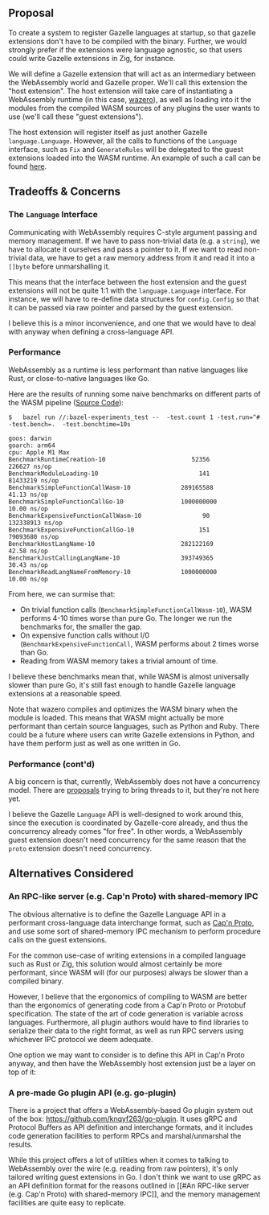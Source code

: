 
## Proposal
To create a system to register Gazelle languages at startup, so that gazelle extensions don't have to be compiled with the binary. Further, we would strongly prefer if the extensions were language agnostic, so that users could write Gazelle extensions in Zig, for instance.

We will define a Gazelle extension that will act as an intermediary between the WebAssembly world and Gazelle proper. We'll call this extension the "host extension". The host extension will take care of instantiating a WebAssembly runtime (in this case, [wazero](https://wazero.io/)), as well as loading into it the modules from the compiled WASM sources of any plugins the user wants to use (we'll call these "guest extensions").

The host extension will register itself as just another Gazelle `language.Language`. However, all the calls to functions of the `Language` interface, such as `Fix` and `GenerateRules` will be delegated to the guest extensions loaded into the WASM runtime. An example of such a call can be found [here](https://github.com/bytebardsoftware/bazel-experiments/blob/eb813298e92722120cac64d5de920ff69f35316f/host/host.go#L89-L109).
## Tradeoffs & Concerns

### The `Language` Interface

Communicating with WebAssembly requires C-style argument passing and memory management. If we have to pass non-trivial data (e.g. a `string`), we have to allocate it ourselves and pass a pointer to it. If we want to read non-trivial data, we have to get a raw memory address from it and read it into a `[]byte` before unmarshalling it.

This means that the interface between the host extension and the guest extensions will not be quite 1:1 with the `language.Language` interface. For instance, we will have to re-define data structures for `config.Config` so that it can be passed via raw pointer and parsed by the guest extension.

I believe this is a minor inconvenience, and one that we would have to deal with anyway when defining a cross-language API.
### Performance

WebAssembly as a runtime is less performant than native languages like Rust, or close-to-native languages like Go.

Here are the results of running some naive benchmarks on different parts of the WASM pipeline ([Source Code](https://github.com/bytebardsoftware/bazel-experiments/blob/main/main_test.go)):

```shell
$   bazel run //:bazel-experiments_test --  -test.count 1 -test.run=^# -test.bench=.  -test.benchtime=10s

goos: darwin
goarch: arm64
cpu: Apple M1 Max
BenchmarkRuntimeCreation-10                        52356            226627 ns/op
BenchmarkModuleLoading-10                            141          81433219 ns/op
BenchmarkSimpleFunctionCallWasm-10              289165588               41.13 ns/op
BenchmarkSimpleFunctionCallGo-10                1000000000              10.00 ns/op
BenchmarkExpensiveFunctionCallWasm-10                 90         132338913 ns/op
BenchmarkExpensiveFunctionCallGo-10                  151          79093680 ns/op
BenchmarkHostLangName-10                        282122169               42.58 ns/op
BenchmarkJustCallingLangName-10                 393749365               30.43 ns/op
BenchmarkReadLangNameFromMemory-10              1000000000              10.00 ns/op
```

From here, we can surmise that:
- On trivial function calls (`BenchmarkSimpleFunctionCallWasm-10`), WASM performs 4-10 times worse than pure Go. The longer we run the benchmarks for, the smaller the gap.
- On expensive function calls without I/0 (`BenchmarkExpensiveFunctionCall`, WASM performs about 2 times worse than Go.
- Reading from WASM memory takes a trivial amount of time.

I believe these benchmarks mean that, while WASM is almost universally slower than pure Go, it's still fast enough to handle Gazelle language extensions at a reasonable speed. 

Note that wazero compiles and optimizes the WASM binary when the module is loaded. This means that WASM might actually be more performant than certain source languages, such as Python and Ruby. There could be a future where users can write Gazelle extensions in Python, and have them perform just as well as one written in Go.

### Performance (cont'd)

A big concern is that, currently, WebAssembly does not have a concurrency model. There are [proposals](https://github.com/webassembly/threads) trying to bring threads to it, but they're not here yet.

I believe the Gazelle `Language` API is well-designed to work around this, since the execution is coordinated by Gazelle-core already, and thus the concurrency already comes "for free". In other words, a WebAssembly guest extension doesn't need concurrency for the same reason that the `proto` extension doesn't need concurrency.
## Alternatives Considered

### An RPC-like server (e.g. Cap'n Proto) with shared-memory IPC 

The obvious alternative is to define the Gazelle Language API in a performant cross-language data interchange format, such as [Cap'n Proto](https://capnproto.org/), and use some sort of shared-memory IPC mechanism to perform procedure calls on the guest extensions.

For the common use-case of writing extensions in a compiled language such as Rust or Zig, this solution would almost certainly be more performant, since WASM will (for our purposes) always be slower than a compiled binary.

However, I believe that the ergonomics of compiling to WASM are better than the ergonomics of generating code from a Cap'n Proto or Protobuf specification. The state of the art of code generation is variable across languages. Furthermore, all plugin authors would have to find libraries to serialize their data to the right format, as well as run RPC servers using whichever IPC protocol we deem adequate.

One option we may want to consider is to define this API in Cap'n Proto anyway, and then have the WebAssembly host extension just be a layer on top of it:
### A pre-made Go plugin API (e.g. go-plugin)

There is a project that offers a WebAssembly-based Go plugin system out of the box: https://github.com/knqyf263/go-plugin. It uses gRPC and Protocol Buffers as API definition and interchange formats, and it includes code generation facilities to perform RPCs and marshal/unmarshal the results.

While this project offers a lot of utilities when it comes to talking to WebAssembly over the wire (e.g. reading from raw pointers), it's only tailored writing guest extensions in Go. I don't think we want to use gRPC as an API definition format for the reasons outlined in [[#An RPC-like server (e.g. Cap'n Proto) with shared-memory IPC]], and the memory management facilities are quite easy to replicate.
